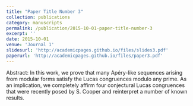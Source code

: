 ```yaml
---
title: "Paper Title Number 3"
collection: publications
category: manuscripts
permalink: /publication/2015-10-01-paper-title-number-3
excerpt: ''
date: 2015-10-01
venue: 'Journal 1'
slidesurl: 'http://academicpages.github.io/files/slides3.pdf'
paperurl: 'http://academicpages.github.io/files/paper3.pdf'
---
```


Abstract: In this work, we prove that many Apéry-like sequences arising from modular forms satisfy the Lucas congruences modulo any prime. As an implication, we completely affirm four conjectural Lucas congruences that were recently posed by S. Cooper and reinterpret a number of known results.
